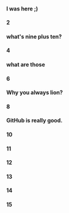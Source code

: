 ####  I was here ;)
#### 2
#### what's nine plus ten?
#### 4
#### what are those
#### 6
#### Why you always lion?
#### 8
#### GitHub is really good.
#### 10
#### 11
#### 12
#### 13
#### 14
#### 15